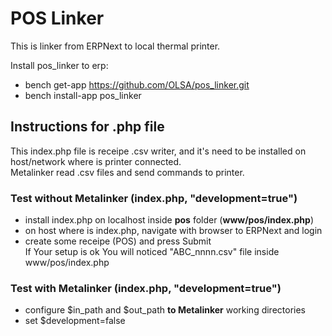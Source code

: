 # POS Linker

This is linker from ERPNext to local thermal printer.

Install pos_linker to erp:

* bench get-app https://github.com/OLSA/pos_linker.git  
* bench install-app pos_linker  

## Instructions for .php file

This index.php file is receipe .csv writer, and it's need to be installed on host/network where is printer connected.  
Metalinker read .csv files and send commands to printer.

### Test without Metalinker (index.php, "development=true")
* install index.php on localhost inside <b>pos</b> folder (<b>www/pos/index.php</b>)
* on host where is index.php, navigate with browser to ERPNext and login
* create some receipe (POS) and press Submit  
If Your setup is ok You will noticed "ABC_nnnn.csv" file inside www/pos/index.php

### Test with Metalinker (index.php, "development=true")
* configure $in_path and $out_path <b>to Metalinker</b> working directories
* set $development=false
